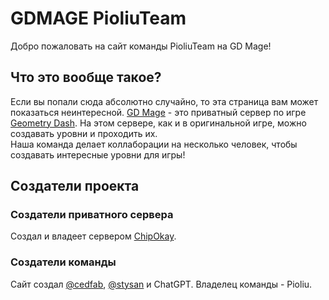 # GDMAGE PioliuTeam
Добро пожаловать на сайт команды PioliuTeam на GD Mage!
## Что это вообще такое?
Если вы попали сюда абсолютно случайно, то эта страница вам может показаться неинтересной. [GD Mage](https://gdmage.ru/) - это приватный сервер по игре [Geometry Dash](https://robtopgames.com/). На этом сервере, как и в оригинальной игре, можно создавать уровни и проходить их.  
Наша команда делает коллаборации на несколько человек, чтобы создавать интересные уровни для игры!
## Создатели проекта
### Создатели приватного сервера
Создал и владеет сервером [ChipOkay](https://www.youtube.com/@ChipOkay).
### Создатели команды
Сайт создал [@cedfab](https://github.com/cedfab), [@stysan](https://github.com/stysan) и ChatGPT. Владелец команды - Pioliu.
